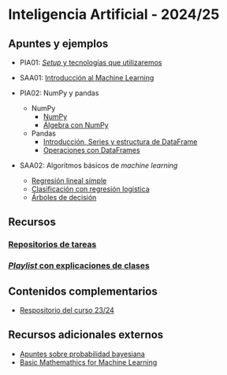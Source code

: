 # Inteligencia Artificial - 2024/25

## Apuntes y ejemplos

- PIA01: [*Setup* y tecnologías que utilizaremos](./setup/setup.md)

- SAA01: [Introducción al Machine Learning](./intro/intro-ml.md)

- PIA02: NumPy y pandas
    - NumPy
        - [NumPy](./numpy/numpy1.ipynb)
        - [Álgebra con NumPy](./numpy/numpy2_algebra.ipynb)
    - Pandas
        - [Introducción, Series y estructura de DataFrame](./pandas/pandas1.ipynb)
        - [Operaciones con DataFrames](./pandas/pandas_dataframe_op.ipynb)

- SAA02: Algoritmos básicos de *machine learning*
    - [Regresión lineal simple](./algoritmos/regresion_lineal_simple.ipynb)
    - [Clasificación con regresión logística](./algoritmos/regresion_logistica.ipynb)
    - [Árboles de decisión](./algoritmos/decision_tree.ipynb)

## Recursos

### [Repositorios de tareas](https://github.com/orgs/avidaldo-ia24/repositories)
### [*Playlist* con explicaciones de clases](https://www.youtube.com/playlist?list=PLb-SkCRlWLK2B-rrVZ_QOp_27lF6MGcsG)

## Contenidos complementarios

- [Respositorio del curso 23/24](https://github.com/avidaldo/ia23)

## Recursos adicionales externos

- [Apuntes sobre probabilidad bayesiana](https://github.com/avidaldo/mates_ml)
- [Basic Mathemathics for Machine Learning](https://github.com/hrnbot/Basic-Mathematics-for-Machine-Learning)
